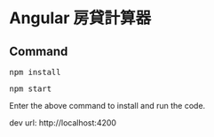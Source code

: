 # Angular 房貸計算器

## Command

<pre>npm install</pre> 
<pre>npm start</pre> 
Enter the above command to install and run the code.

dev url: http://localhost:4200